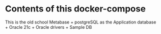 Contents of this docker-compose
===============================


This is the old school Metabase + postgreSQL as the Application database + Oracle 21c + Oracle drivers + Sample DB
